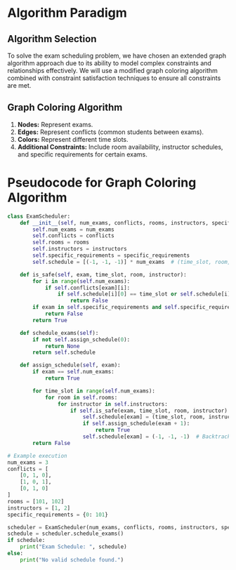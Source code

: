 # Algorithm Paradigm

## Algorithm Selection
To solve the exam scheduling problem, we have chosen an extended graph algorithm approach due to its ability to model complex constraints and relationships effectively. We will use a modified graph coloring algorithm combined with constraint satisfaction techniques to ensure all constraints are met.

## Graph Coloring Algorithm
1. **Nodes:** Represent exams.
2. **Edges:** Represent conflicts (common students between exams).
3. **Colors:** Represent different time slots.
4. **Additional Constraints:** Include room availability, instructor schedules, and specific requirements for certain exams.



# Pseudocode for Graph Coloring Algorithm

```python
class ExamScheduler:
    def __init__(self, num_exams, conflicts, rooms, instructors, specific_requirements):
        self.num_exams = num_exams
        self.conflicts = conflicts
        self.rooms = rooms
        self.instructors = instructors
        self.specific_requirements = specific_requirements
        self.schedule = [(-1, -1, -1)] * num_exams  # (time_slot, room, instructor)

    def is_safe(self, exam, time_slot, room, instructor):
        for i in range(self.num_exams):
            if self.conflicts[exam][i]:
                if self.schedule[i][0] == time_slot or self.schedule[i][1] == room or self.schedule[i][2] == instructor:
                    return False
        if exam in self.specific_requirements and self.specific_requirements[exam] != room:
            return False
        return True

    def schedule_exams(self):
        if not self.assign_schedule(0):
            return None
        return self.schedule

    def assign_schedule(self, exam):
        if exam == self.num_exams:
            return True

        for time_slot in range(self.num_exams):
            for room in self.rooms:
                for instructor in self.instructors:
                    if self.is_safe(exam, time_slot, room, instructor):
                        self.schedule[exam] = (time_slot, room, instructor)
                        if self.assign_schedule(exam + 1):
                            return True
                        self.schedule[exam] = (-1, -1, -1)  # Backtrack
        return False

# Example execution
num_exams = 3
conflicts = [
    [0, 1, 0],
    [1, 0, 1],
    [0, 1, 0]
]
rooms = [101, 102]
instructors = [1, 2]
specific_requirements = {0: 101}

scheduler = ExamScheduler(num_exams, conflicts, rooms, instructors, specific_requirements)
schedule = scheduler.schedule_exams()
if schedule:
    print("Exam Schedule: ", schedule)
else:
    print("No valid schedule found.")
